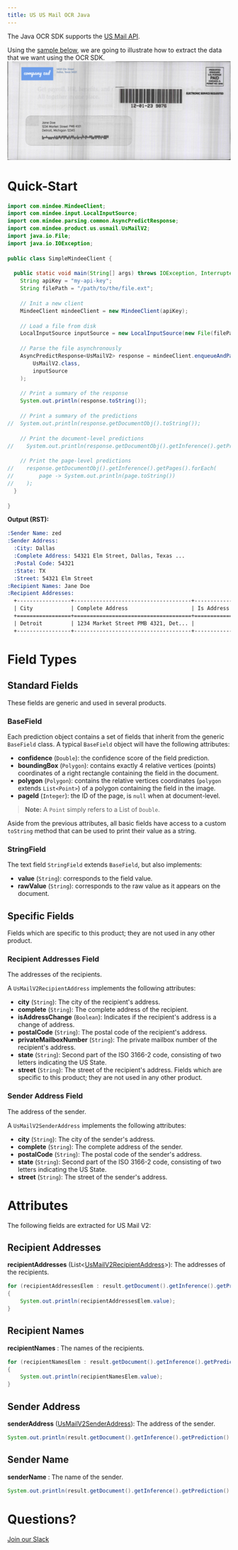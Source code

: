 ```yaml
---
title: US US Mail OCR Java
---
```

The Java OCR SDK supports the [US Mail API](https://platform.mindee.com/mindee/us_mail).

Using the [sample below](https://github.com/mindee/client-lib-test-data/blob/main/products/us_mail/default_sample.jpg), we are going to illustrate how to extract the data that we want using the OCR SDK.
![US Mail sample](https://github.com/mindee/client-lib-test-data/blob/main/products/us_mail/default_sample.jpg?raw=true)

# Quick-Start
```java
import com.mindee.MindeeClient;
import com.mindee.input.LocalInputSource;
import com.mindee.parsing.common.AsyncPredictResponse;
import com.mindee.product.us.usmail.UsMailV2;
import java.io.File;
import java.io.IOException;

public class SimpleMindeeClient {

  public static void main(String[] args) throws IOException, InterruptedException {
    String apiKey = "my-api-key";
    String filePath = "/path/to/the/file.ext";

    // Init a new client
    MindeeClient mindeeClient = new MindeeClient(apiKey);

    // Load a file from disk
    LocalInputSource inputSource = new LocalInputSource(new File(filePath));

    // Parse the file asynchronously
    AsyncPredictResponse<UsMailV2> response = mindeeClient.enqueueAndParse(
        UsMailV2.class,
        inputSource
    );

    // Print a summary of the response
    System.out.println(response.toString());

    // Print a summary of the predictions
//  System.out.println(response.getDocumentObj().toString());

    // Print the document-level predictions
//    System.out.println(response.getDocumentObj().getInference().getPrediction().toString());

    // Print the page-level predictions
//    response.getDocumentObj().getInference().getPages().forEach(
//        page -> System.out.println(page.toString())
//    );
  }

}

```

**Output (RST):**
```rst
:Sender Name: zed
:Sender Address:
  :City: Dallas
  :Complete Address: 54321 Elm Street, Dallas, Texas ...
  :Postal Code: 54321
  :State: TX
  :Street: 54321 Elm Street
:Recipient Names: Jane Doe
:Recipient Addresses:
  +-----------------+-------------------------------------+-------------------+-------------+------------------------+-------+---------------------------+
  | City            | Complete Address                    | Is Address Change | Postal Code | Private Mailbox Number | State | Street                    |
  +=================+=====================================+===================+=============+========================+=======+===========================+
  | Detroit         | 1234 Market Street PMB 4321, Det... |                   | 12345       | 4321                   | MI    | 1234 Market Street        |
  +-----------------+-------------------------------------+-------------------+-------------+------------------------+-------+---------------------------+
```

# Field Types
## Standard Fields
These fields are generic and used in several products.

### BaseField
Each prediction object contains a set of fields that inherit from the generic `BaseField` class.
A typical `BaseField` object will have the following attributes:

* **confidence** (`Double`): the confidence score of the field prediction.
* **boundingBox** (`Polygon`): contains exactly 4 relative vertices (points) coordinates of a right rectangle containing the field in the document.
* **polygon** (`Polygon`): contains the relative vertices coordinates (`polygon` extends `List<Point>`) of a polygon containing the field in the image.
* **pageId** (`Integer`): the ID of the page, is `null` when at document-level.

> **Note:** A `Point` simply refers to a List of `Double`.


Aside from the previous attributes, all basic fields have access to a custom `toString` method that can be used to print their value as a string.

### StringField
The text field `StringField` extends `BaseField`, but also implements:
* **value** (`String`): corresponds to the field value.
* **rawValue** (`String`): corresponds to the raw value as it appears on the document.

## Specific Fields
Fields which are specific to this product; they are not used in any other product.

### Recipient Addresses Field
The addresses of the recipients.

A `UsMailV2RecipientAddress` implements the following attributes:

* **city** (`String`): The city of the recipient's address.
* **complete** (`String`): The complete address of the recipient.
* **isAddressChange** (`Boolean`): Indicates if the recipient's address is a change of address.
* **postalCode** (`String`): The postal code of the recipient's address.
* **privateMailboxNumber** (`String`): The private mailbox number of the recipient's address.
* **state** (`String`): Second part of the ISO 3166-2 code, consisting of two letters indicating the US State.
* **street** (`String`): The street of the recipient's address.
Fields which are specific to this product; they are not used in any other product.

### Sender Address Field
The address of the sender.

A `UsMailV2SenderAddress` implements the following attributes:

* **city** (`String`): The city of the sender's address.
* **complete** (`String`): The complete address of the sender.
* **postalCode** (`String`): The postal code of the sender's address.
* **state** (`String`): Second part of the ISO 3166-2 code, consisting of two letters indicating the US State.
* **street** (`String`): The street of the sender's address.

# Attributes
The following fields are extracted for US Mail V2:

## Recipient Addresses
**recipientAddresses** (List<[UsMailV2RecipientAddress](#recipient-addresses-field)>): The addresses of the recipients.

```java
for (recipientAddressesElem : result.getDocument().getInference().getPrediction().getRecipientAddresses())
{
    System.out.println(recipientAddressesElem.value);
}
```

## Recipient Names
**recipientNames** : The names of the recipients.

```java
for (recipientNamesElem : result.getDocument().getInference().getPrediction().getRecipientNames())
{
    System.out.println(recipientNamesElem.value);
}
```

## Sender Address
**senderAddress** ([UsMailV2SenderAddress](#sender-address-field)): The address of the sender.

```java
System.out.println(result.getDocument().getInference().getPrediction().getSenderAddress().value);
```

## Sender Name
**senderName** : The name of the sender.

```java
System.out.println(result.getDocument().getInference().getPrediction().getSenderName().value);
```

# Questions?
[Join our Slack](https://join.slack.com/t/mindee-community/shared_invite/zt-2d0ds7dtz-DPAF81ZqTy20chsYpQBW5g)
